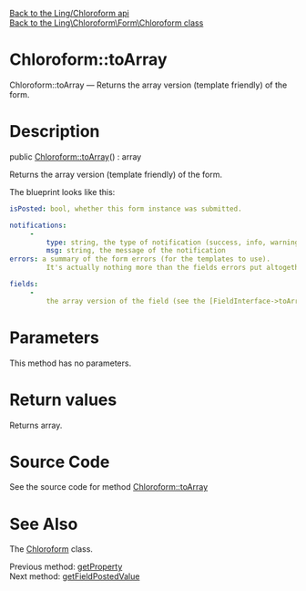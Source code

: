[Back to the Ling/Chloroform api](https://github.com/lingtalfi/Chloroform/blob/master/doc/api/Ling/Chloroform.md)<br>
[Back to the Ling\Chloroform\Form\Chloroform class](https://github.com/lingtalfi/Chloroform/blob/master/doc/api/Ling/Chloroform/Form/Chloroform.md)


Chloroform::toArray
================



Chloroform::toArray — Returns the array version (template friendly) of the form.




Description
================


public [Chloroform::toArray](https://github.com/lingtalfi/Chloroform/blob/master/doc/api/Ling/Chloroform/Form/Chloroform/toArray.md)() : array




Returns the array version (template friendly) of the form.

The blueprint looks like this:


```yaml
isPosted: bool, whether this form instance was submitted.

notifications:
     -
         type: string, the type of notification (success, info, warning, error)
         msg: string, the message of the notification
errors: a summary of the form errors (for the templates to use).
         It's actually nothing more than the fields errors put altogether here.

fields:
     -
         the array version of the field (see the [FieldInterface->toArray method](https://github.com/lingtalfi/Chloroform/blob/master/doc/api/Ling/Chloroform/Field/FieldInterface/toArray.md) for more info)

```




Parameters
================

This method has no parameters.


Return values
================

Returns array.








Source Code
===========
See the source code for method [Chloroform::toArray](https://github.com/lingtalfi/Chloroform/blob/master/Form/Chloroform.php#L359-L396)


See Also
================

The [Chloroform](https://github.com/lingtalfi/Chloroform/blob/master/doc/api/Ling/Chloroform/Form/Chloroform.md) class.

Previous method: [getProperty](https://github.com/lingtalfi/Chloroform/blob/master/doc/api/Ling/Chloroform/Form/Chloroform/getProperty.md)<br>Next method: [getFieldPostedValue](https://github.com/lingtalfi/Chloroform/blob/master/doc/api/Ling/Chloroform/Form/Chloroform/getFieldPostedValue.md)<br>

